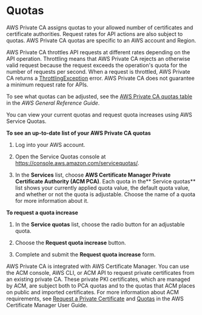 # Quotas<a name="PcaLimits"></a>

AWS Private CA assigns quotas to your allowed number of certificates and certificate authorities\. Request rates for API actions are also subject to quotas\. AWS Private CA quotas are specific to an AWS account and Region\. 

AWS Private CA throttles API requests at different rates depending on the API operation\. Throttling means that AWS Private CA rejects an otherwise valid request because the request exceeds the operation's quota for the number of requests per second\. When a request is throttled, AWS Private CA returns a [ThrottlingException](https://docs.aws.amazon.com/privateca/latest/APIReference/CommonErrors.html) error\. AWS Private CA does not guarantee a minimum request rate for APIs\. 

To see what quotas can be adjusted, see the [AWS Private CA quotas table](https://docs.aws.amazon.com/general/latest/gr/acm-pca.html#limits_pca) in the *AWS General Reference Guide*\.

You can view your current quotas and request quota increases using AWS Service Quotas\.

**To see an up\-to\-date list of your AWS Private CA quotas**

1. Log into your AWS account\.

1. Open the Service Quotas console at [https://console\.aws\.amazon\.com/servicequotas/](https://console.aws.amazon.com/servicequotas/)\.

1. In the **Services** list, choose **AWS Certificate Manager Private Certificate Authority \(ACM PCA\)**\. Each quota in the** Service quotas** list shows your currently applied quota value, the default quota value, and whether or not the quota is adjustable\. Choose the name of a quota for more information about it\.

**To request a quota increase**

1. In the **Service quotas** list, choose the radio button for an adjustable quota\. 

1. Choose the **Request quota increase** button\.

1. Complete and submit the **Request quota increase** form\.

AWS Private CA is integrated with AWS Certificate Manager\. You can use the ACM console, AWS CLI, or ACM API to request private certificates from an existing private CA\. These private PKI certificates, which are managed by ACM, are subject both to PCA quotas and to the quotas that ACM places on public and imported certificates\. For more information about ACM requirements, see [Request a Private Certificate](https://docs.aws.amazon.com/acm/latest/userguide/gs-acm-request-private.html) and [Quotas](https://docs.aws.amazon.com/acm/latest/userguide/acm-limits.html) in the AWS Certificate Manager User Guide\. 